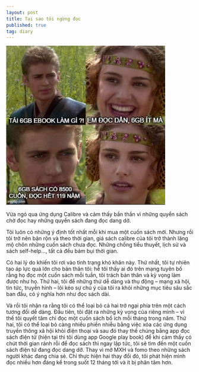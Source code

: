 ```yaml
---
layout: post
title: Tại sao tôi ngừng đọc
published: true
tag: diary
---
```


![Tải sách nhiều](/assets/images/taisachnhieu.png)

Vừa ngó qua ứng dụng Calibre và cảm thấy bần thần vì những quyển sách chờ đọc hay những quyển sách đang đọc dang dở.

Tôi luôn có những ý định tốt nhất mỗi khi mua một cuốn sách mới. Nhưng rồi tôi trở nên bận rộn và theo thời gian, giá sách calibre của tôi trở thành lăng mộ chôn những cuốn sách chưa đọc. Những chồng tiểu thuyết, lịch sử và sách self-help..., tất cả đều bám bụi thời gian.

Có hai lý do khiến tôi rơi vào tình trạng khó khăn này. Thứ nhất, tôi tự nhiên tạo áp lực quá lớn cho bản thân tôi: hễ tôi thấy ai đó trên mạng tuyên bố rằng họ đọc một cuốn sách mỗi tuần, tôi trách bản thân và kỳ vọng làm được như họ. Thứ hai, tôi để những thứ dễ dàng và thụ động – mạng xã hội, tin tức, truyền hình – lôi kéo sự chú ý của tôi ra khỏi những mục tiêu sâu sắc ban đầu, có ý nghĩa hơn như đọc sách dài.

Và rồi tôi nhận ra rằng tôi có thể loại bỏ cả hai trở ngại phía trên một cách tương đối dễ dàng. Đầu tiên, tôi đặt ra những kỳ vọng của riêng mình – vì thế tôi quyết tâm chỉ đọc một cuốn sách bổ ích mỗi tháng trong năm. Thứ hai, tôi có thể loại bỏ càng nhiều phiền nhiễu bằng việc xóa các ứng dụng truyền thông xã hội khỏi điện thoại và sau đó thay thế chúng bằng app đọc sách điện tử (hiện tại thì tôi dùng app Google play book) để khi cảm thấy có chút thời gian rảnh rỗi để đọc sách thì ngay lập tức, tôi sẽ tìm đến một cuốn sách điện tử đang đọc dang dỡ. Thay vì mở MXH và fomo theo những sách người khác đang chia sẻ. Chỉ thực hiện hai thay đổi đó, tôi phát hiện mình đọc nhiều hơn đáng kể trong suốt 12 tháng tới và ít bị phân tâm hơn.

